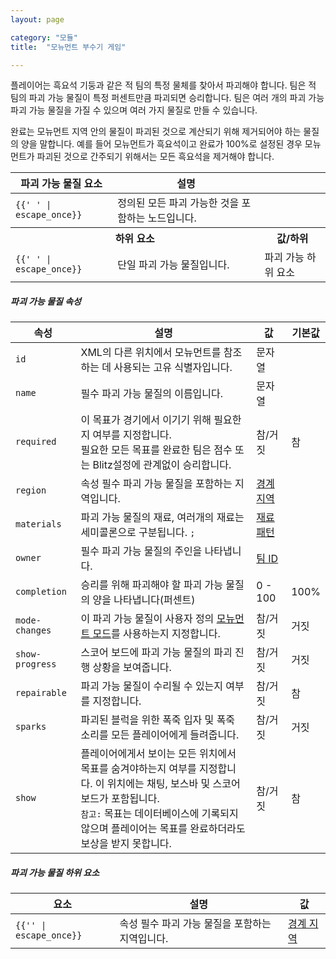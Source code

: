 ```yaml
---
layout: page

category: "모듈"
title:  "모뉴먼트 부수기 게임"

---
```


플레이어는 흑요석 기둥과 같은 적 팀의 특정 물체를 찾아서 파괴해야 합니다. 팀은 적 팀의 파괴 가능 물질이 특정 퍼센트만큼 파괴되면 승리합니다. 팀은 여러 개의 파괴 가능 파괴 가능 물질을 가질 수 있으며 여러 가지 물질로 만들 수 있습니다.

완료는 모뉴먼트 지역 안의 물질이 파괴된 것으로 계산되기 위해 제거되어야 하는 물질의 양을 말합니다. 예를 들어 모뉴먼트가 흑요석이고 완료가 100%로 설정된 경우 모뉴먼트가 파괴된 것으로 간주되기 위해서는 모든 흑요석을 제거해야 합니다.

<div class='table-responsive'>
  <table class='table table-striped table-condensed'>
    <thead>
      <tr>
        <th>파괴 가능 물질 요소</th>
        <th>설명</th>
        <th></th>
      </tr>
    </thead>
    <tbody>
      <tr>
        <td>
          <span class='highlight'>
            <code>{{'<destroyables> </destroyables>' | escape_once}}</code>
          </span>
        </td>
        <td>정의된 모든 파괴 가능한 것을 포함하는 노드입니다.</td>
        <td></td>
      </tr>
      <tr>
        <th colspan='2'>하위 요소</th>
        <th>값/하위</th>
      </tr>
      <tr>
        <td>
          <span class='highlight'>
            <code>{{'<destroyable> </destroyable>' | escape_once}}</code>
          </span>
        </td>
        <td>
          단일 파괴 가능 물질입니다.
        </td>
        <td>
          <span class='label label-default'>파괴 가능 하위 요소</span>
        </td>
      </tr>
    </tbody>
  </table>
</div>
<h5>파괴 가능 물질 속성</h5>
<div class='table-responsive'>
  <table class='table table-striped table-condensed'>
    <thead>
      <tr>
        <th>속성</th>
        <th>설명</th>
        <th>값</th>
        <th>기본값</th>
      </tr>
    </thead>
    <tbody>
      <tr>
        <td>
          <code>id</code>
        </td>
        <td>XML의 다른 위치에서 모뉴먼트를 참조하는 데 사용되는 고유 식별자입니다.</td>
        <td>
          <span class='label label-primary'>문자열</span>
        </td>
        <td></td>
      </tr>
      <tr>
        <td>
          <code>name</code>
        </td>
        <td>
          <span class='label label-danger'>필수</span>
          파괴 가능 물질의 이름입니다.
        </td>
        <td>
          <span class='label label-primary'>문자열</span>
        </td>
        <td></td>
      </tr>
      <tr>
        <td>
          <code>required</code>
        </td>
        <td>
          이 목표가 경기에서 이기기 위해 필요한 지 여부를 지정합니다.
          <br/>
          필요한 모든 목표를 완료한 팀은 점수 또는 Blitz설정에 관계없이 승리합니다.
        </td>
        <td>
          <span class='label label-primary'>참/거짓</span>
        </td>
        <td>
          참
        </td>
      </tr>
      <tr>
        <td>
          <code>region</code>
        </td>
        <td>
          <span class='label label-default' title='이는 속성 또는 하위 요소일 수 있습니다.'>속성</span>
          <span class='label label-danger'>필수</span>
          파괴 가능 물질을 포함하는 지역입니다.
        </td>
        <td>
          <a href='/modules/regions'>경계 지역</a>
        </td>
        <td></td>
      </tr>
      <tr>
        <td>
          <code>materials</code>
        </td>
        <td>
          파괴 가능 물질의 재료, 여러개의 재료는 세미콜론으로 구분됩니다.
          <code>;</code>
        </td>
        <td>
          <a href='/reference/inventory#material_matchers'>재료 패턴</a>
        </td>
        <td></td>
      </tr>
      <tr>
        <td>
          <code>owner</code>
        </td>
        <td>
          <span class='label label-danger'>필수</span>
          파괴 가능 물질의 주인을 나타냅니다.
        </td>
        <td>
          <a href='/modules/teams'>팀 ID</a>
        </td>
        <td></td>
      </tr>
      <tr>
        <td>
          <code>completion</code>
        </td>
        <td>승리를 위해 파괴해야 할 파괴 가능 물질의 양을 나타냅니다(퍼센트)</td>
        <td>
          <span class='label label-primary'>0 - 100</span>
        </td>
        <td>100%</td>
      </tr>
      <tr>
        <td>
          <code>mode-changes</code>
        </td>
        <td>
          이 파괴 가능 물질이 사용자 정의 <a href='/modules/monument_modes'>모뉴먼트 모드</a>를 사용하는지 지정합니다.
        </td>
        <td>
          <span class='label label-primary'>참/거짓</span>
        </td>
        <td>거짓</td>
      </tr>
      <tr>
        <td>
          <code>show-progress</code>
        </td>
        <td>
          스코어 보드에 파괴 가능 물질의 파괴 진행 상황을 보여줍니다.
        </td>
        <td>
          <span class='label label-primary'>참/거짓</span>
        </td>
        <td>거짓</td>
      </tr>
      <tr>
        <td>
          <code>repairable</code>
        </td>
        <td>
          파괴 가능 물질이 수리될 수 있는지 여부를 지정합니다.
        </td>
        <td>
          <span class='label label-primary'>참/거짓</span>
        </td>
        <td>참</td>
      </tr>
      <tr>
        <td>
          <code>sparks</code>
        </td>
        <td>
          파괴된 블럭을 위한 폭죽 입자 및 폭죽 소리를 모든 플레이어에게 들려줍니다.
        </td>
        <td>
          <span class='label label-primary'>참/거짓</span>
        </td>
        <td>거짓</td>
      </tr>
      <tr>
        <td>
          <code>show</code>
        </td>
        <td>
          플레이어에게서 보이는 모든 위치에서 목표를 숨겨야하는지 여부를 지정합니다. 이 위치에는 채팅, 보스바 및 스코어보드가 포함됩니다.
          <br/>
          <code>참고:</code>
          목표는 데이터베이스에 기록되지 않으며 플레이어는 목표를 완료하더라도 보상을 받지 못합니다.
        </td>
        <td>
          <span class='label label-primary'>참/거짓</span>
        </td>
        <td>참</td>
      </tr>
      <!--
      <tr>
        <td>
          <code>proximity-metric</code>
        </td>
        <td>
          파괴 가능 물질의 근접한 정도를 결정하는 데 사용되는 방식입니다.
          <br/>
          사용 가능한 값: <code>closest player</code>, <code>closest block</code> 혹은 <code>closest kill</code>
        </td>
        <td>
          <span class='label label-primary'>근접도</span>
        </td>
        <td>
          <code>closest player</code>
        </td>
      </tr>
      <tr>
        <td>
          <code>proximity-horizontal</code>
        </td>
        <td>
          파괴 가능 물질 근접 거리에 대한 수평 거리만 계산합니다.
        </td>
        <td>
          <span class='label label-primary'>참/거짓</span>
        </td>
        <td>거짓</td>
      </tr>
      -->
    </tbody>
  </table>
</div>
<h5>파괴 가능 물질 하위 요소</h5>
<div class='table-responsive'>
  <table class='table table-striped table-condensed'>
    <thead>
      <tr>
        <th>요소</th>
        <th>설명</th>
        <th>값</th>
      </tr>
    </thead>
    <tbody>
      <tr>
        <td>
          <span class='highlight'>
            <code>{{'<region>' | escape_once}}</code>
          </span>
        </td>
        <td>
          <span class='label label-default' title='이는 속성 또는 하위 요소일 수 있습니다.'>속성</span>
          <span class='label label-danger'>필수</span>
          파괴 가능 물질을 포함하는 지역입니다.
        </td>
        <td>
          <a href='/modules/regions'>경계 지역</a>
        </td>
      </tr>
    </tbody>
  </table>
</div>
    <destroyables name="Monument" materials="obsidian" completion="100%">
        <destroyable owner="blue">
           <region><cuboid min="46,16,26" max="45,14,25"/></region>
        </destroyable>
        <destroyable owner="red">
           <region><cuboid min="-44,16,-24" max="-45,14,-25"/></region>
        </destroyable>
    </destroyables>
